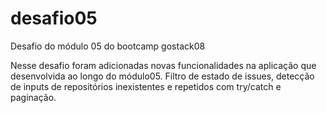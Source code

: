 # desafio05
Desafio do módulo 05 do bootcamp gostack08

Nesse desafio foram adicionadas novas funcionalidades na aplicação que desenvolvida ao longo do módulo05. Filtro de estado de issues,
 detecção de inputs de repositórios inexistentes e repetidos com try/catch e paginação.
